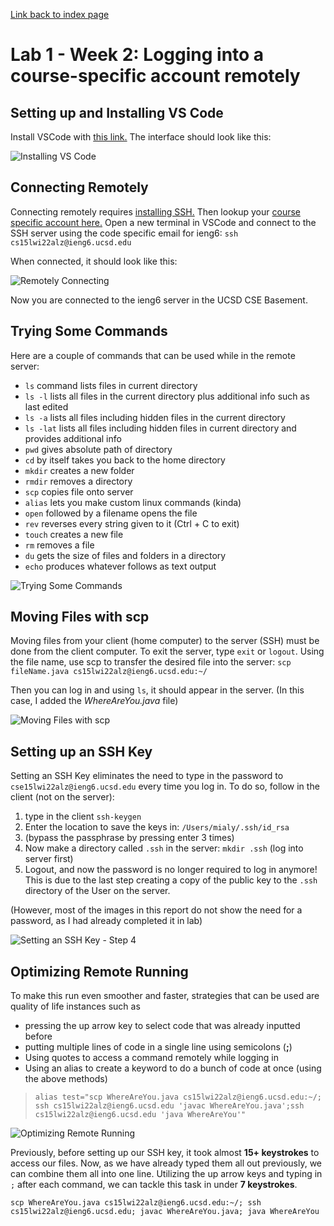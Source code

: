 [Link back to index page](https://mialyssa.github.io/cse15l-lab-reports/)

# Lab 1 - Week 2: Logging into a course-specific account remotely

## Setting up and Installing VS Code

Install VSCode with [this link.](https://code.visualstudio.com/) The interface should look like this:

![Installing VS Code](https://user-images.githubusercontent.com/97639434/149594407-c008ca37-da50-4de2-acce-8ee1b3dd1c4f.png)

## Connecting Remotely 

Connecting remotely requires [installing SSH.](https://docs.microsoft.com/en-us/windows-server/administration/openssh/openssh_install_firstuse) Then lookup your [course specific account here.](https://sdacs.ucsd.edu/~icc/index.php) 
Open a new terminal in VSCode and connect to the SSH server using the code specific email for ieng6:
```ssh cs15lwi22alz@ieng6.ucsd.edu```

When connected, it should look like this: 

![Remotely Connecting](https://user-images.githubusercontent.com/97639434/149598134-bf5b5819-b38a-45b0-ba4b-1c4f8df0d220.png)

Now you are connected to the ieng6 server in the UCSD CSE Basement. 

## Trying Some Commands 

Here are a couple of commands that can be used while in the remote server:

* ```ls``` command lists files in current directory
* ```ls -l``` lists all files in the current directory plus additional info such as last edited 
* ```ls -a``` lists all files including hidden files in the current directory
* ```ls -lat``` lists all files including hidden files in current directory and provides additional info
* ```pwd``` gives absolute path of directory
* ```cd``` by itself takes you back to the home directory
* ```mkdir``` creates a new folder
* ```rmdir``` removes a directory
* ```scp``` copies file onto server
* ```alias``` lets you make custom linux commands (kinda)	
* ```open``` followed by a filename opens the file 
* ```rev``` reverses every string given to it (Ctrl + C to exit)
* ```touch``` creates a new file
* ```rm``` removes a file
* ```du``` gets the size of files and folders in a directory
* ```echo``` produces whatever follows as text output

![Trying Some Commands](https://user-images.githubusercontent.com/97639434/149598715-905eef64-ddb3-4583-aae2-ff59496d8b48.png)

## Moving Files with scp

Moving files from your client (home computer) to the server (SSH) must be done from the client computer. To exit the server, type ```exit``` or ```logout```.
Using the file name, use scp to transfer the desired file into the server:
```scp fileName.java cs15lwi22alz@ieng6.ucsd.edu:~/```

Then you can log in and using ```ls```, it should appear in the server. (In this case, I added the *WhereAreYou.java* file)

![Moving Files with scp](https://user-images.githubusercontent.com/97639434/149599685-9d23b532-4956-4218-b266-a5814ae7083f.png)

## Setting up an SSH Key

Setting an SSH Key eliminates the need to type in the password to ```cse15lwi22alz@ieng6.ucsd.edu``` every time you log in.
To do so, follow in the client (not on the server):
1. type in the client ```ssh-keygen```
2. Enter the location to save the keys in: ```/Users/mialy/.ssh/id_rsa```
3. (bypass the passphrase by pressing enter 3 times)
4. Now make a directory called ```.ssh``` in the server: ```mkdir .ssh``` (log into server first)
5. Logout, and now the password is no longer required to log in anymore! This is due to the last step creating a copy of the public key to the ```.ssh``` directory of the User on the server.

(However, most of the images in this report do not show the need for a password, as I had already completed it in lab)

![Setting an SSH Key - Step 4](https://user-images.githubusercontent.com/97639434/149600346-2bc5d4e8-2a18-4c42-a92a-cbf09957de54.png)

## Optimizing Remote Running

To make this run even smoother and faster, strategies that can be used are quality of life instances such as
* pressing the up arrow key to select code that was already inputted before
* putting multiple lines of code in a single line using semicolons (__;__)
* Using quotes to access a command remotely while logging in
* Using an alias to create a keyword to do a bunch of code at once (using the above methods)
> ```alias test="scp WhereAreYou.java cs15lwi22alz@ieng6.ucsd.edu:~/; ssh cs15lwi22alz@ieng6.ucsd.edu 'javac WhereAreYou.java';ssh cs15lwi22alz@ieng6.ucsd.edu 'java WhereAreYou'" ```

![Optimizing Remote Running](https://user-images.githubusercontent.com/97639434/149601466-6c966840-a367-4b95-ba8b-9bc3e3eb05a9.png)

Previously, before setting up our SSH key, it took almost __15+ keystrokes__ to access our files. Now, as we have already typed them all out previously, we can combine them all into one line. Utilizing the up arrow keys and typing in ```;``` after each command, we can tackle this task in under __7 keystrokes__.

``` scp WhereAreYou.java cs15lwi22alz@ieng6.ucsd.edu:~/; ssh cs15lwi22alz@ieng6.ucsd.edu; javac WhereAreYou.java; java WhereAreYou ```


